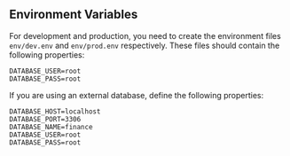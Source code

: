 ## Environment Variables

For development and production, you need to create the environment files `env/dev.env` and `env/prod.env` respectively. These files should contain the following properties:

```properties
DATABASE_USER=root
DATABASE_PASS=root
```

If you are using an external database, define the following properties:

```properties
DATABASE_HOST=localhost
DATABASE_PORT=3306
DATABASE_NAME=finance
DATABASE_USER=root
DATABASE_PASS=root
```